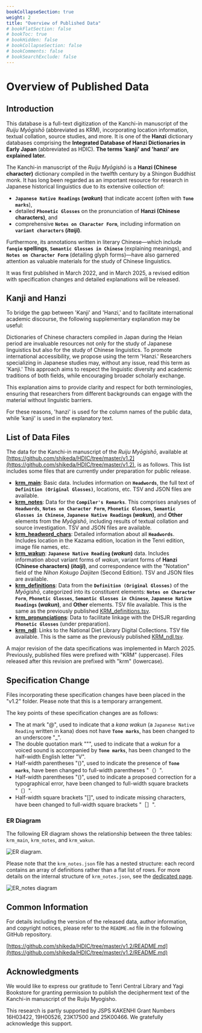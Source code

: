 ```yaml
---
bookCollapseSection: true
weight: 2
title: "Overview of Published Data"
# bookFlatSection: false
# bookToc: true
# bookHidden: false
# bookCollapseSection: false
# bookComments: false
# bookSearchExclude: false
---
```



# Overview of Published Data

## Introduction

This database is a full-text digitization of the Kanchi-in manuscript of the *Ruiju Myōgishō* (abbreviated as KRM), incorporating location information, textual collation, source studies, and more. It is one of the **Hanzi** dictionary databases comprising the **Integrated Database of Hanzi Dictionaries in Early Japan** (abbreviated as HDIC). **The terms 'kanji' and 'hanzi' are explained later.**

The Kanchi-in manuscript of the *Ruiju Myōgishō* is a **Hanzi (Chinese character)** dictionary compiled in the twelfth century by a Shingon Buddhist monk. It has long been regarded as an important resource for research in Japanese historical linguistics due to its extensive collection of:

* **`Japanese Native Readings` (*wakun*)** that indicate accent (often with **`Tone marks`**),
* detailed **`Phonetic Glosses`** on the pronunciation of **Hanzi (Chinese characters)**, and
* comprehensive **`Notes on Character Form`**, including information on **`variant characters` (*itaiji*)**.

Furthermore, its annotations written in literary Chinese—which include **`fanqie` spellings**, **`Semantic Glosses in Chinese`** (explaining meanings), and **`Notes on Character Form`** (detailing glyph forms)—have also garnered attention as valuable materials for the study of Chinese linguistics.

It was first published in March 2022, and in March 2025, a revised edition with specification changes and detailed explanations will be released.


## Kanji and Hanzi

To bridge the gap between 'Kanji' and 'Hanzi,' and to facilitate international academic discourse, the following supplementary explanation may be useful:

Dictionaries of Chinese characters compiled in Japan during the Heian period are invaluable resources not only for the study of Japanese linguistics but also for the study of Chinese linguistics. To promote international accessibility, we propose using the term 'Hanzi.' Researchers specializing in Japanese studies may, without any issue, read this term as 'Kanji.' This approach aims to respect the linguistic diversity and academic traditions of both fields, while encouraging broader scholarly exchange.

This explanation aims to provide clarity and respect for both terminologies, ensuring that researchers from different backgrounds can engage with the material without linguistic barriers.

For these reasons, 'hanzi' is used for the column names of the public data, while 'kanji' is used in the explanatory text.


## List of Data Files

The data for the Kanchi-in manuscript of the *Ruiju Myōgishō*, available at [https://github.com/shikeda/HDIC/tree/master/v1.2](https://github.com/shikeda/HDIC/tree/master/v1.2), is as follows. This list includes some files that are currently under preparation for public release.

  * **[krm\_main](./02-01-main/)**: Basic data. Includes information on **`Headwords`**, the full text of **`Definition (Original Glosses)`**, locations, etc. TSV and JSON files are available.
  * **[krm\_notes](./02-02-notes/)**: Data for the **`Compiler's Remarks`**. This comprises analyses of **`Headwords`**, **`Notes on Character Form`**, **`Phonetic Glosses`**, **`Semantic Glosses in Chinese`**, **`Japanese Native Readings` (*wakun*)**, and **Other** elements from the *Myōgishō*, including results of textual collation and source investigation. TSV and JSON files are available.
  * **[krm\_headword\_chars](./02-03-headword-chars/)**: Detailed information about all **`Headwords`**. Includes location in the Kazama edition, location in the Tenri edition, image file names, etc.
  * **[krm\_wakun](./02-04-wakun/)**: **`Japanese Native Reading` (*wakun*)** data. Includes information about variant forms of *wakun*, variant forms of **Hanzi (Chinese characters) (*itaiji*)**, and correspondence with the "Notation" field of the *Nihon Kokugo Daijiten* (Second Edition). TSV and JSON files are available.
  * **[krm\_definitions](./02-05-definitions/)**: Data from the **`Definition (Original Glosses)`** of the *Myōgishō*, categorized into its constituent elements: **`Notes on Character Form`**, **`Phonetic Glosses`**, **`Semantic Glosses in Chinese`**, **`Japanese Native Readings` (*wakun*)**, and **Other** elements. TSV file available. This is the same as the previously published [KRM\_definitions.tsv](https://github.com/shikeda/HDIC/KRM_definitions.tsv).
  * **[krm\_pronunciations](./02-06-pronunciations/)**: Data to facilitate linkage with the DHSJR regarding **`Phonetic Glosses`** (under preparation).
  * **[krm\_ndl](./02-07-ndl/)**: Links to the National Diet Library Digital Collections. TSV file available. This is the same as the previously published [KRM\_ndl.tsv](https://github.com/shikeda/HDIC/KRM_ndl.tsv).

A major revision of the data specifications was implemented in March 2025. Previously, published files were prefixed with "KRM" (uppercase). Files released after this revision are prefixed with "krm" (lowercase).

## Specification Change

Files incorporating these specification changes have been placed in the "v1.2" folder. Please note that this is a temporary arrangement.

The key points of these specification changes are as follows:

* The at mark "@", used to indicate that a *kana wakun* (a `Japanese Native Reading` written in kana) does not have **`Tone marks`**, has been changed to an underscore "_".
* The double quotation mark """, used to indicate that a *wakun* for a voiced sound is accompanied by **`Tone marks`**, has been changed to the half-width English letter "V".
* Half-width parentheses "()", used to indicate the presence of **`Tone marks`**, have been changed to full-width parentheses "（）".
* Half-width parentheses "()", used to indicate a proposed correction for a typographical error, have been changed to full-width square brackets "〔〕".
* Half-width square brackets "[]", used to indicate missing characters, have been changed to full-width square brackets "［］".


### ER Diagram

The following ER diagram shows the relationship between the three tables: `krm_main`, `krm_notes`, and `krm_wakun`.

![ER diagram.](/images/krmer.drawio.png)

Please note that the `krm_notes.json` file has a nested structure: each record contains an array of definitions rather than a flat list of rows. For more details on the internal structure of `krm_notes.json`, see the [dedicated page](./02-02-notes/).

![ER_notes diagram](/images/krm_notes_er.drawio.png)

## Common Information

For details including the version of the released data, author information, and copyright notices, please refer to the `README.md` file in the following GitHub repository.


[https://github.com/shikeda/HDIC/tree/master/v1.2/README.md](https://github.com/shikeda/HDIC/tree/master/v1.2/README.md)


## Acknowledgments

We would like to express our gratitude to Tenri Central Library and Yagi Bookstore for granting permission to publish the decipherment text of the Kanchi-in manuscript of the Ruiju Myogisho.  

This research is partly supported by JSPS KAKENHI Grant Numbers 16H03422, 19H00526, 23K17500 and 25K00466. We gratefully acknowledge this support.
